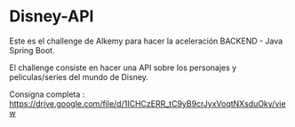 # Disney-API

Este es el challenge de Alkemy para hacer la aceleración BACKEND - Java Spring Boot.

El challenge consiste en hacer una API sobre los personajes y peliculas/series del mundo de Disney.

Consigna completa : https://drive.google.com/file/d/1ICHCzERR_tC9yB9crJyxVoqtNXsduOky/view
